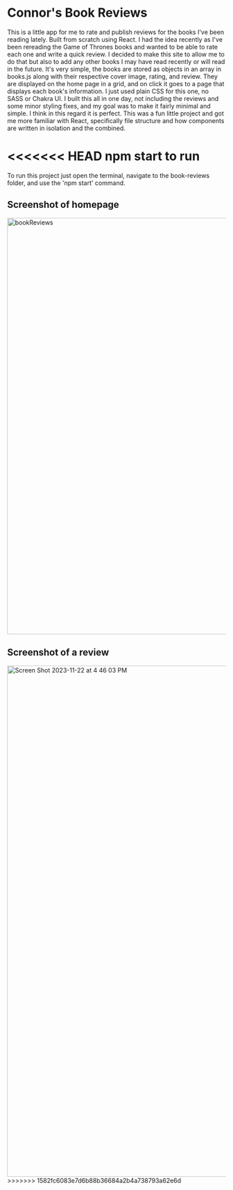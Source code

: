 # Connor's Book Reviews

This is a little app for me to rate and publish reviews for the books I've been reading lately. Built from scratch using React. I had the idea recently as I've been rereading the Game of Thrones books and wanted to be able to rate each one and write a quick review. I decided to make this site to allow me to do that but also to add any other books I may have read recently or will read in the future. It's very simple, the books are stored as objects in an array in books.js along with their respective cover image, rating, and review. They are displayed on the home page in a grid, and on click it goes to a page that displays each book's information. I just used plain CSS for this one, no SASS or Chakra UI. I built this all in one day, not including the reviews and some minor styling fixes, and my goal was to make it fairly minimal and simple. I think in this regard it is perfect. This was a fun little project and got me more familiar with React, specifically file structure and how components are written in isolation and the combined.

<<<<<<< HEAD
npm start to run
=======
To run this project just open the terminal, navigate to the book-reviews folder, and use the 'npm start' command.

## Screenshot of homepage
<img width="958" alt="bookReviews" src="https://github.com/cto234/book-reviews/assets/112995544/7f10d312-7c46-41a3-b51c-9d8ae527f5cc">

## Screenshot of a review
<img width="1176" alt="Screen Shot 2023-11-22 at 4 46 03 PM" src="https://github.com/cto234/book-reviews/assets/112995544/c5fec77b-82ca-49de-a1a9-a25f8b913f9f">
>>>>>>> 1582fc6083e7d6b88b36684a2b4a738793a62e6d
